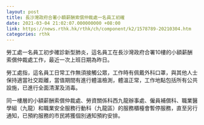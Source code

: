 ```yaml
---
layout: post
title: 長沙灣政府合署小額薪酬索償仲裁處一名員工初確
date: 2021-03-04 21:02:07.000000000 +08:00
link: https://news.rthk.hk/rthk/ch/component/k2/1578789-20210304.htm
categories: rthk
---
```


勞工處一名員工初步確診新型肺炎，這名員工在長沙灣政府合署10樓的小額薪酬索償仲裁處工作，最近一次上班日期為昨日。

勞工處指，這名員工日常工作無須接觸公眾，工作時有佩戴外科口罩，與其他人士保持適當社交距離，當值期間有進行體溫檢測，體溫正常，工作地點包括所有公共設施，已進行全面清潔及消毒。

同一樓層的小額薪酬索償仲裁處、勞資關係科西九龍辦事處、僱員補償科、職業醫學組（九龍）和職業安全服務行動科（九龍區）的服務櫃檯會暫停服務，直至另行通知，已預約服務的市民將獲個別通知預約安排。
